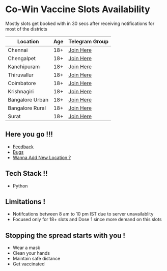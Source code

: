 # Co-Win Vaccine Slots Availability
Mostly slots get booked with in 30 secs after receiving notifications for most of the districts

| Location  | Age | Telegram Group |
| ------------- | ------------- | ------------- |
| Chennai  | 18+ | [Join Here](https://t.me/joinchat/Eyf1L5kpN4tkZTA9)  |
| Chengalpet  | 18+  | [Join Here](https://t.me/joinchat/IBc8aFmaBthmOGI1)  |
| Kanchipuram  | 18+  | [Join Here](https://t.me/joinchat/3TFB6QX0K684ZDY1)  |
| Thiruvallur  | 18+ | [Join Here](https://t.me/joinchat/Lve72-enCLkyYzVl)  |
| Coimbatore  | 18+ | [Join Here](https://t.me/joinchat/I-DT6uIS2o44MTY1)  |
| Krishnagiri  | 18+ | [Join Here](https://t.me/joinchat/v1Z_ibFyL8xlNzBl)  |
| Bangalore Urban  | 18+  | [Join Here](https://t.me/joinchat/dJb9V7hgk6IxMGE1)  |
| Bangalore Rural | 18+  | [Join Here](https://t.me/joinchat/XXx7n1reSF45NmVl)  |
| Surat  | 18+  | [Join Here](https://t.me/joinchat/GvWCQVk6C8tmNjc1)  |

Here you go !!!
-----------
* [Feedback](https://github.com/bharathiiraja/vaccine-telegram-alert/issues)
* [Bugs](https://github.com/bharathiiraja/vaccine-telegram-alert/issues)
* [Wanna Add New Location ?](https://github.com/bharathiiraja/vaccine-telegram-alert/issues/2)

Tech Stack !!
-----------
* Python

Limitations !
-----------
* Notifcations between 8 am to 10 pm IST due to server unavailablity
* Focused only for 18+ slots and Dose 1 since more demand on this slots

Stopping the spread starts with you !
-----------
* Wear a mask
* Clean your hands
* Maintain safe distance
* Get vaccinated
